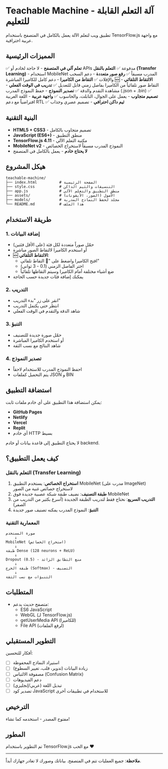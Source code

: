 # Teachable Machine - آلة التعلم القابلة للتعليم

تطبيق ويب لتعلم الآلة يعمل بالكامل في المتصفح باستخدام TensorFlow.js مع واجهة عربية احترافية.

## المميزات الرئيسية

✅ **تعلم آلي في المتصفح** - لا حاجة لخادم أو APIs مدفوعة
✅ **التعلم بالنقل (Transfer Learning)** - استخدام MobileNet المدرب مسبقاً
✅ **رفع صور متعددة** - دعم السحب والإفلات
✅ **التقاط من الكاميرا** - دعم كامل للكاميرا المباشرة
🆕 **الالتقاط التلقائي** - التقاط صور تلقائياً من الكاميرا بفاصل زمني قابل للتعديل
✅ **تدريب في الوقت الفعلي** - مشاهدة التقدم والدقة
✅ **تصدير النموذج** - حفظ النموذج المدرب (.json + .bin)
✅ **تصميم متجاوب** - يعمل على الجوال، التابلت، والحاسوب
✅ **واجهة عربية** - اللغة العربية افتراضياً مع دعم RTL
✅ **ثيم داكن احترافي** - تصميم عصري وجذاب

## البنية التقنية

- **HTML5 + CSS3** - تصميم متجاوب بالكامل
- **JavaScript (ES6+)** - منطق التطبيق
- **TensorFlow.js 4.11** - مكتبة التعلم الآلي
- **MobileNet v2** - النموذج المدرب مسبقاً لاستخراج الخصائص
- **لا يحتاج خادم** - يعمل بالكامل في المتصفح

## هيكل المشروع

```
teachable-machine/
├── index.html          # الصفحة الرئيسية
├── style.css           # التنسيقات والثيم الداكن
├── app.js              # منطق التطبيق والتعلم الآلي
├── assets/             # الأصول (الصور، الأيقونات)
├── models/             # مجلد لحفظ النماذج المدربة
└── README.md           # هذا الملف
```

## طريقة الاستخدام

### 1. إضافة البيانات
- حمّل صوراً متعددة لكل فئة (على الأقل فئتين)
- أو استخدم الكاميرا لالتقاط الصور مباشرة
- 🆕 **الالتقاط التلقائي**: 
  - افتح الكاميرا واضغط على "🤖 التقاط تلقائي"
  - اختر الفاصل الزمني (0.1 - 3 ثواني)
  - ضع أشياء مختلفة أمام الكاميرا وسيتم التقاطها تلقائياً
- يمكنك إضافة فئات جديدة حسب الحاجة

### 2. التدريب
- انقر على زر "بدء التدريب"
- انتظر حتى يكتمل التدريب
- شاهد الدقة والتقدم في الوقت الفعلي

### 3. التنبؤ
- حمّل صورة جديدة للتصنيف
- أو استخدم الكاميرا المباشرة
- شاهد النتائج مع نسب الثقة

### 4. تصدير النموذج
- احفظ النموذج المدرب للاستخدام لاحقاً
- يتم التحميل كملفات JSON و BIN

## استضافة التطبيق

يمكن استضافة هذا التطبيق على أي خادم ملفات ثابت:

- **GitHub Pages**
- **Netlify**
- **Vercel**
- **Replit**
- أي خادم HTTP بسيط

لا يحتاج التطبيق إلى قاعدة بيانات أو خادم backend.

## كيف يعمل التطبيق؟

### التعلم بالنقل (Transfer Learning)

1. **استخراج الخصائص**: يستخدم التطبيق MobileNet (مدرب على ImageNet) لاستخراج خصائص غنية من الصور
2. **طبقة التصنيف**: نضيف طبقة شبكة عصبية جديدة فوق MobileNet
3. **التدريب السريع**: نحتاج فقط لتدريب الطبقة الجديدة (أسرع بكثير من التدريب من الصفر)
4. **التنبؤ**: النموذج المدرب يمكنه تصنيف صور جديدة

### المعمارية التقنية

```
صورة المستخدم
    ↓
MobileNet (استخراج الخصائص)
    ↓
طبقة Dense (128 neurons + ReLU)
    ↓
Dropout (0.5) - منع التطابق الزائد
    ↓
طبقة الخرج (Softmax) - التصنيف
    ↓
التنبؤات مع نسب الثقة
```

## المتطلبات

- متصفح حديث يدعم:
  - ES6 JavaScript
  - WebGL (لـ TensorFlow.js)
  - getUserMedia API (للكاميرا)
  - File API (لرفع الملفات)

## التطوير المستقبلي

أفكار للتحسين:

- [ ] استيراد النماذج المحفوظة
- [ ] زيادة البيانات (تدوير، قلب، تغيير السطوع)
- [ ] مصفوفة الالتباس (Confusion Matrix)
- [ ] دعم الفيديوهات
- [ ] تبديل اللغة (عربي/إنجليزي)
- [ ] تصدير كود JavaScript للاستخدام في تطبيقات أخرى

## الترخيص

مفتوح المصدر - استخدمه كما تشاء!

## المطور

تم التطوير باستخدام TensorFlow.js مع الحب ❤️

---

**ملاحظة**: جميع العمليات تتم في المتصفح. بياناتك وصورك لا تغادر جهازك أبداً.
